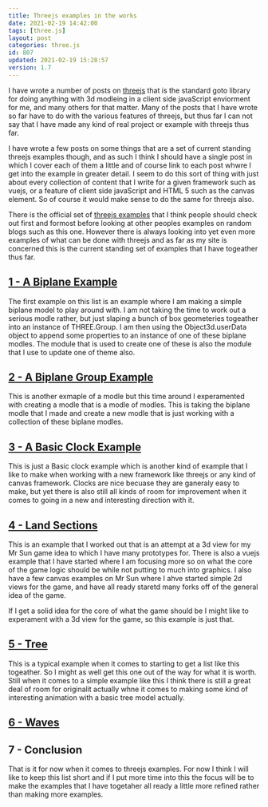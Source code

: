 ```yaml
---
title: Threejs examples in the works
date: 2021-02-19 14:42:00
tags: [three.js]
layout: post
categories: three.js
id: 807
updated: 2021-02-19 15:28:57
version: 1.7
---
```


I have wrote a number of posts on [threejs](https://threejs.org/) that is the standard goto library for doing anything with 3d modleing in a client side javaScript enviorment for me, and many others for that matter. Many of the posts that I have wrote so far have to do with the various features of threejs, but thus far I can not say that I have made any kind of real project or example with threejs thus far.

I have wrote a few posts on some things that are a set of current standing threejs examples though, and as such I think I should have a single post in which I cover each of them a little and of course link to each post whwre I get into the example in greater detail. I seem to do this sort of thing with just about every collection of content that I write for a given framework such as vuejs, or a feature of client side javaScript and HTML 5 such as the canvas element. So of course it would make sense to do the same for threejs also.

There is the official set of [threejs examples](https://threejs.org/examples/) that I think people should check out first and formost before looking at other peoples examples on random blogs such as this one. However there is always looking into yet even more examples of what can be done with threejs and as far as my site is concerned this is the current standing set of examples that I have togeather thus far.

<!-- more -->

## [ 1 - A Biplane Example](/2021/02/17/threejs-examples-biplane/)

The first example on this list is an example where I am making a simple biplane model to play around with. I am not taking the time to work out a serious modle rather, but just slaping a bunch of box geometeries togeather into an instance of THREE.Group. I am then using the Object3d.userData object to append some properties to an instance of one of these biplane modles. The module that is used to create one of these is also the module that I use to update one of theme also.

## [ 2 - A Biplane Group Example](/2021/02/18/threejs-examples-biplane-group/)

This is another exmaple of a modle but this time around I experamented with creating a modle that is a modle of modles. This is taking the biplane modle that I made and create a new modle that is just working with a collection of these biplane modles.

## [ 3 - A Basic Clock Example](/2019/12/16/threejs-examples-clock-basic/)

This is just a Basic clock example which is another kind of example that I like to make when working with a new framework like threejs or any kind of canvas framework. Clocks are nice becuase they are ganeraly easy to make, but yet there is also still all kinds of room for improvement when it comes to going in a new and interesting direction with it.

## [ 4 - Land Sections](/2021/02/15/threejs-examples-land-sections/) 

This is an example that I worked out that is an attempt at a 3d view for my Mr Sun game idea to which I have many prototypes for. There is also a vuejs example that I have started where I am focusing more so on what the core of the game logic should be while not putting to much into graphics. I also have a few canvas examples on Mr Sun where I ahve started simple 2d views for the game, and have all ready staretd many forks off of the general idea of the game.

If I get a solid idea for the core of what the game should be I might like to experament with a 3d view for the game, so this example is just that.

## [ 5 - Tree](/2019/07/30/threejs-examples-tree/)

This is a typical example when it comes to starting to get a list like this togeather. So I might as well get this one out of the way for what it is worth. Still when it comes to a simple example like this I think there is still a great deal of room for originalit actually whne it comes to making some kind of interesting animation with a basic tree model actually.

## [ 6 - Waves](/2018/11/14/threejs-examples-waves/) 

## 7 - Conclusion

That is it for now when it comes to threejs examples. For now I think I will like to keep this list short and if I put more time into this the focus will be to make the examples that I have togetaher all ready a little more refined rather than making more examples.